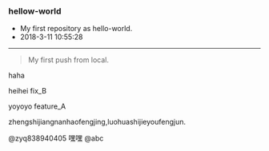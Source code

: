 ### hellow-world
* My first repository as hello-world. 
* 2018-3-11 10:55:28

***

> My first push from local.

haha


heihei   fix_B

yoyoyo  feature_A

zhengshijiangnanhaofengjing,luohuashijieyoufengjun.

@zyq838940405 嘿嘿
@abc
